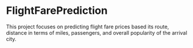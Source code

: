 # FlightFarePrediction
This project focuses on predicting flight fare prices based its route, distance in terms of miles, passengers, and overall popularity of the arrival city.
